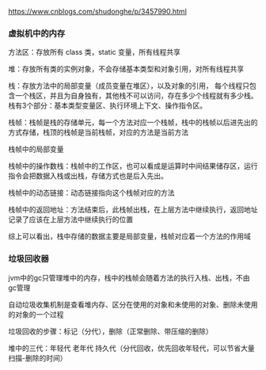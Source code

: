 https://www.cnblogs.com/shudonghe/p/3457990.html

<h3>虚拟机中的内存</h3>

方法区：存放所有 class 类，static 变量，所有线程共享

堆：存放所有类的实例对象，不会存储基本类型和对象引用，对所有线程共享

栈：存放方法中的局部变量（成员变量在堆区），以及对象的引用，
每个线程只包含一个栈区，并且为自身独有，其他栈不可以访问，存在多少个线程就有多少栈。
栈有3个部分：基本类型变量区、执行环境上下文、操作指令区。

栈帧：栈帧是栈的存储单元，每一个方法对应一个栈帧，栈中的栈帧以后进先出的方式存储，栈顶的栈帧是当前栈帧，对应的方法是当前方法

栈帧中的局部变量

栈帧中的操作数栈：栈帧中的工作区，也可以看成是运算时中间结果储存区，运行指令会把数据入栈或出栈，存储方式也是后入先出。

栈帧中的动态链接：动态链接指向这个栈帧对应的方法

栈帧中的返回地址：方法结束后，此栈帧出栈，在上层方法中继续执行，返回地址记录了应该在上层方法中继续执行的位置

综上可以看出，栈中存储的数据主要是局部变量，栈帧对应着一个方法的作用域


<h3>垃圾回收器</h3>

jvm中的gc只管理堆中的内存，栈中的栈帧会随着方法的执行入栈、出栈，不由gc管理

自动垃圾收集机制是查看堆内存、区分在使用的对象和未使用的对象、删除未使用的对象的一个过程

垃圾回收的步骤：标记（分代），删除（正常删除、带压缩的删除）

堆中的三代：年轻代 老年代 持久代（分代回收，优先回收年轻代，可以节省大量扫描-删除的时间）
